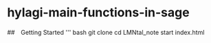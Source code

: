 # hylagi-main-functions-in-sage
##　Getting Started
''' bash
git clone 
cd LMNtal_note
start index.html

